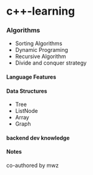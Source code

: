 # c++-learning

### Algorithms
- Sorting Algorithms
- Dynamic Programing
- Recursive Algorithm
- Divide and conquer strategy

#### Language Features

#### Data Structures
- Tree
- ListNode
- Array
- Graph

#### backend dev knowledge

#### Notes

co-authored by mwz

